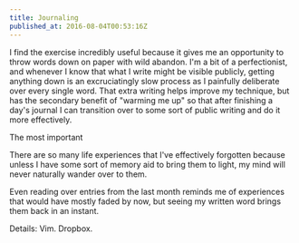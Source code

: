 ```yaml
---
title: Journaling
published_at: 2016-08-04T00:53:16Z
---
```


I find the exercise incredibly useful because it gives me an opportunity to
throw words down on paper with wild abandon. I'm a bit of a perfectionist, and
whenever I know that what I write might be visible publicly, getting anything
down is an excruciatingly slow process as I painfully deliberate over every
single word. That extra writing helps improve my technique, but has the
secondary benefit of "warming me up" so that after finishing a day's journal I
can transition over to some sort of public writing and do it more effectively.

The most important 

There are so many life experiences that I've effectively forgotten because
unless I have some sort of memory aid to bring them to light, my mind will
never naturally wander over to them.

Even reading over entries from the last month reminds me of experiences that
would have mostly faded by now, but seeing my written word brings them back in
an instant.

Details: Vim. Dropbox.
